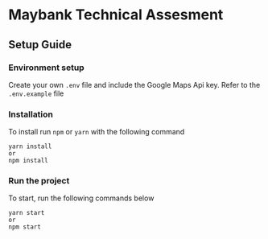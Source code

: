 # Maybank Technical Assesment

## Setup Guide
### Environment setup
Create your own `.env` file and include the Google Maps Api key. Refer to the `.env.example` file


### Installation
To install run `npm` or `yarn` with the following command
````
yarn install
or
npm install
````

### Run the project
To start, run the following commands below
````
yarn start
or
npm start
````
